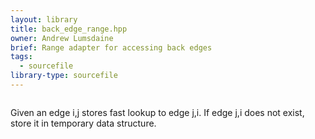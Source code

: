 ```yaml
---
layout: library
title: back_edge_range.hpp
owner: Andrew Lumsdaine
brief: Range adapter for accessing back edges
tags:
  - sourcefile
library-type: sourcefile
---
```


```{index} back_edge_range.hpp
```
Given an edge i,j stores fast lookup to edge j,i. If edge j,i does not exist, store it in temporary data structure.